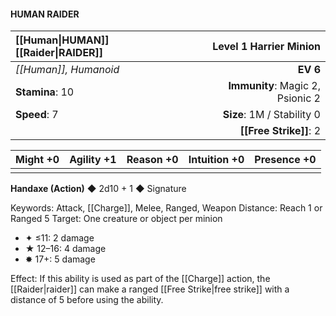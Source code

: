 #### HUMAN RAIDER

| [[Human\|HUMAN]] [[Raider\|RAIDER]]      |       **Level 1 Harrier Minion** |
| :---------------- | -------------------------------: |
| *[[Human]], Humanoid* |                         **EV 6** |
| **Stamina**: 10   | **Immunity**: Magic 2, Psionic 2 |
| **Speed**: 7      |       **Size**: 1M / Stability 0 |
|                   |               **[[Free Strike]]**: 2 |

| **Might** +0 | **Agility** +1 | **Reason** +0 | **Intuition** +0 | **Presence** +0 |
| ------------ | -------------- | ------------- | ---------------- | --------------- |
|              |                |               |                  |                 |

**Handaxe (Action)** ◆ 2d10 + 1 ◆ Signature

Keywords: Attack, [[Charge]], Melee, Ranged, Weapon
Distance: Reach 1 or Ranged 5
Target: One creature or object per minion

- ✦ ≤11: 2 damage
- ★ 12–16: 4 damage
- ✸ 17+: 5 damage

Effect: If this ability is used as part of the [[Charge]] action, the [[Raider\|raider]] can make a ranged [[Free Strike\|free strike]] with a distance of 5 before using the ability.
